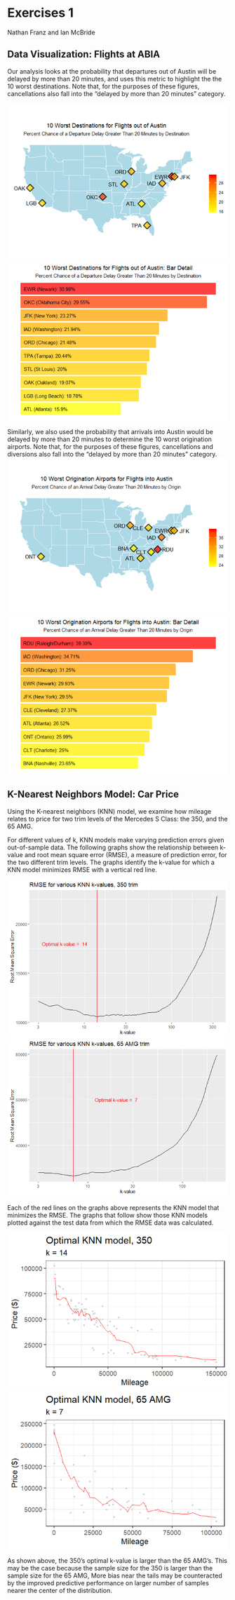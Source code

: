 Exercises 1
================
Nathan Franz and Ian McBride

## Data Visualization: Flights at ABIA

Our analysis looks at the probability that departures out of Austin will
be delayed by more than 20 minutes, and uses this metric to highlight
the the 10 worst destinations. Note that, for the purposes of these
figures, cancellations also fall into the “delayed by more than 20
minutes” category.

![](Exercises-1_files/figure-gfm/dep_plots-1.png)<!-- -->![](Exercises-1_files/figure-gfm/dep_plots-2.png)<!-- -->

Similarly, we also used the probability that arrivals into Austin would
be delayed by more than 20 minutes to determine the 10 worst origination
airports. Note that, for the purposes of these figures, cancellations
and diversions also fall into the “delayed by more than 20 minutes”
category.
![](Exercises-1_files/figure-gfm/arr_plots-1.png)<!-- -->![](Exercises-1_files/figure-gfm/arr_plots-2.png)<!-- -->

## K-Nearest Neighbors Model: Car Price

Using the K-nearest neighbors (KNN) model, we examine how mileage
relates to price for two trim levels of the Mercedes S Class: the 350,
and the 65 AMG.

For different values of k, KNN models make varying prediction errors
given out-of-sample data. The following graphs show the relationship
between k-value and root mean square error (RMSE), a measure of
prediction error, for the two different trim levels. The graphs identify
the k-value for which a KNN model minimizes RMSE with a vertical red
line.

![](Exercises-1_files/figure-gfm/optimal_k_values-1.png)<!-- -->![](Exercises-1_files/figure-gfm/optimal_k_values-2.png)<!-- -->

Each of the red lines on the graphs above represents the KNN model that
minimizes the RMSE. The graphs that follow show those KNN models plotted
against the test data from which the RMSE data was calculated.

![](Exercises-1_files/figure-gfm/optimal_knn_models-1.png)<!-- -->![](Exercises-1_files/figure-gfm/optimal_knn_models-2.png)<!-- -->

As shown above, the 350’s optimal k-value is larger than the 65 AMG’s.
This may be the case because the sample size for the 350 is larger than
the sample size for the 65 AMG, More bias near the tails may be
counteracted by the improved predictive performance on larger number of
samples nearer the center of the distribution.
